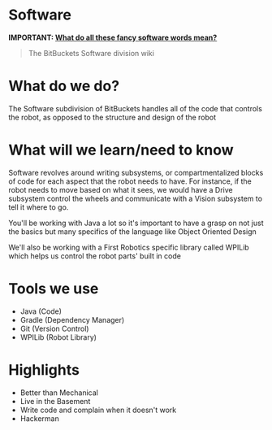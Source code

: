 # Software

**IMPORTANT: [What do all these fancy software words 
mean?](./software/terminology.md)**

> The BitBuckets Software division wiki

# What do we do?
The Software subdivision of BitBuckets handles all of the code that 
controls the robot, as opposed to the structure and design of the robot 

# What will we learn/need to know
Software revolves around writing subsystems, or compartmentalized blocks 
of code for each aspect that the robot needs to have. For instance, if the 
robot needs to move based on what it sees, we would have a Drive subsystem 
control the wheels and communicate with a Vision subsystem to tell it 
where to go.

You'll be working with Java a lot so it's important to have a grasp on
not just the basics but many specifics of the language like Object 
Oriented Design

We'll also be working with a First Robotics specific library called WPILib 
which helps us control the robot parts' built in code

# Tools we use
- Java (Code)
- Gradle (Dependency Manager)
- Git (Version Control)
- WPILib (Robot Library)

# Highlights
- Better than Mechanical
- Live in the Basement
- Write code and complain when it doesn't work
- Hackerman

